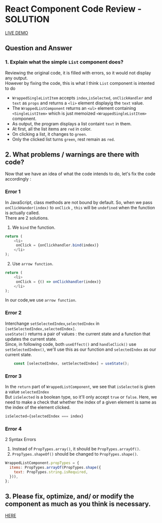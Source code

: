 # React Component Code Review - SOLUTION

[LIVE DEMO](https://steeleye-frontend-assignment.netlify.app/)

## Question and Answer

### 1. Explain what the simple `List` component does? 
 Reviewing the original code, it is filled with errors, so it would not display any output. \
However by fixing the code, this is what I think `List` component is intented to do  
- `WrappedSingleListItem` accepts `index`,`isSelected`, `onClickHandler` and `text` as `props` and returns a `<li>` element displayig the `text` value.
- The `WrappedListComponent` returns an `<ul>` element containing `<SingleListItem>` which is just memoized `<WrappedSingleListItem>` component.
- As output, the program displays a list containt `text` in them.
- At first, all the list items are `red` in color.
- On clicking a list, it changes to `green`.
- Only the clicked list turns `green`, rest remain as `red`.


## 2. What problems / warnings are there with code? 
Now that we have an idea of what the code intends to do, let's fix the code accordingly : 

### Error 1   
In JavaScript, class methods are not bound by default. So, when we pass `onClickHander(index)` to `onClick` , `this` will be `undefined` when the function is actually called. \
There are 2 solutions.
1. We `bind` the function.
```js
return (
    <li>
     onClick = {onClickhandler.bind(index)}
    </li>
);
```
2. Use `arrow function`.
```js
return (
    <li>
     onClick = {() => onClickhandler(index)}
    </li>
);
```
In our code,we use `arrow function`.

### Error 2
Interchange `setSelectedIndex`,`selectedIndex` in `[setSelectedIndex,selectedIndex]`. \
`useState()` returns a pair of values : the current state and a function that updates the current state. \
Since, in following code, both `useEffect()` and `handleClick()` use `setSelectedIndex()`, we'll use this as our function and `selectedIndex` as our current state.
```js
    const [selectedIndex, setSelectedIndex] = useState();
```
### Error 3
In the `return` part of `WrappedListComponent`, we see that `isSelected` is given a value `selectedIndex` \
But `isSelected` is a boolean type, so it'll only accept `true` or `false`.
Here, we need to make a check that whether the index of a given element is same as the index of the element clicked.
```js
isSelected={selectedIndex === index}
```
### Error 4
2 Syntax Errors 
1. Instead of `PropTypes.array()`, it should be `PropTypes.arrayOf()`.
2. `PropTypes.shapeOf()` should be changed to `PropTypes.shape()`.

```js
WrappedListComponent.propTypes = {
  items: PropTypes.arrayOf(PropTypes.shape({
    text: PropTypes.string.isRequired,
  })),
};
```

## 3. Please fix, optimize, and/ or modify the component as much as you think is necessary.
[HERE](./src/List.js)